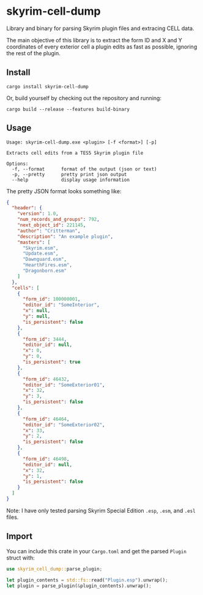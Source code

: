 # skyrim-cell-dump

Library and binary for parsing Skyrim plugin files and extracing CELL data.

The main objective of this library is to extract the form ID and X and Y coordinates of every exterior cell a plugin edits as fast as possible, ignoring the rest of the plugin.

## Install

```
cargo install skyrim-cell-dump
```

Or, build yourself by checking out the repository and running:

```
cargo build --release --features build-binary
```

## Usage

```
Usage: skyrim-cell-dump.exe <plugin> [-f <format>] [-p]

Extracts cell edits from a TES5 Skyrim plugin file

Options:
  -f, --format      format of the output (json or text)
  -p, --pretty      pretty print json output
  --help            display usage information
```

The pretty JSON format looks something like:

```json
{
  "header": {
    "version": 1.0,
    "num_records_and_groups": 792,
    "next_object_id": 221145,
    "author": "Critterman",
    "description": "An example plugin",
    "masters": [
      "Skyrim.esm",
      "Update.esm",
      "Dawnguard.esm",
      "HearthFires.esm",
      "Dragonborn.esm"
    ]
  },
  "cells": [
    {
      "form_id": 100000001,
      "editor_id": "SomeInterior",
      "x": null,
      "y": null,
      "is_persistent": false
    },
    {
      "form_id": 3444,
      "editor_id": null,
      "x": 0,
      "y": 0,
      "is_persistent": true
    },
    {
      "form_id": 46432,
      "editor_id": "SomeExterior01",
      "x": 32,
      "y": 3,
      "is_persistent": false
    },
    {
      "form_id": 46464,
      "editor_id": "SomeExterior02",
      "x": 33,
      "y": 2,
      "is_persistent": false
    },
    {
      "form_id": 46498,
      "editor_id": null,
      "x": 32,
      "y": 1,
      "is_persistent": false
    }
  ]
}
```

Note: I have only tested parsing Skyrim Special Edition `.esp`, `.esm`, and `.esl` files.

## Import

You can include this crate in your `Cargo.toml` and get the parsed `Plugin` struct with:

```rust
use skyrim_cell_dump::parse_plugin;

let plugin_contents = std::fs::read("Plugin.esp").unwrap();
let plugin = parse_plugin(&plugin_contents).unwrap();
```
